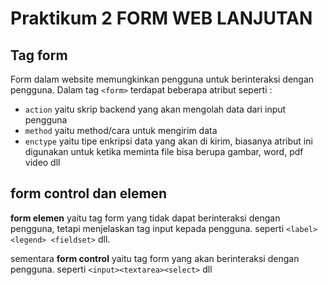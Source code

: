 # Praktikum 2 FORM WEB LANJUTAN

## Tag form
Form dalam website memungkinkan pengguna untuk berinteraksi dengan pengguna. Dalam tag `<form>` terdapat beberapa atribut seperti :
- `action` yaitu skrip backend yang akan mengolah data dari input pengguna
- `method` yaitu method/cara untuk mengirim data
- `enctype` yaitu tipe enkripsi data yang akan di kirim, biasanya atribut ini digunakan untuk ketika meminta file bisa berupa gambar, word, pdf video dll

## form control dan elemen
<b>form elemen</b> yaitu tag form yang tidak dapat berinteraksi dengan pengguna, tetapi menjelaskan tag input kepada pengguna. seperti `<label> <legend> <fieldset>` dll.

sementara <b>form control</b> yaitu tag form yang akan berinteraksi dengan pengguna. seperti `<input><textarea><select>` dll
